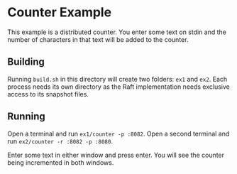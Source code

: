# Counter Example

This example is a distributed counter. You enter some text on stdin and the number of characters in that text will be added to the counter.

## Building

Running `build.sh` in this directory will create two folders: `ex1` and `ex2`. Each process needs its own directory as the Raft implementation needs exclusive access to its snapshot files.

## Running

Open a terminal and run `ex1/counter -p :8082`. Open a second terminal and run `ex2/counter -r :8082 -p :8080`.

Enter some text in either window and press enter. You will see the counter being incremented in both windows.